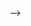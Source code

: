 <!-- ![header](https://capsule-render.vercel.app/api?type=Rect&color=2C2C2C&height=200&section=header&text=JONGSEOK%20LEE&fontSize=50&animation=fadeIn&fontColor=A1A1A1)


## JONGSEOK LEE

### 📖 Education

  - *Bachelor of Science in Computer Engineering (2018-2024)*

### 💼 Experience

- **Korea Institute of Ceramic Engineering and Technology (KICET)** 
    - ***Intern Researcher** (2024.07~Present)*
        - Data Analysis
        - **Development of ML-based Model** for Material Property Prediction
        - Defect **Object Detection**
        - Other deep learning-related research 
### 📈 Project

- [**Face Recognition Door Lock System Based on Raspberry Pi and Dlib**](https://github.com/leejongseok1/Doorlock) 
    - Component Integration, Assistant on Facial Recognition Code Implementation on Raspberry Pi 
    - Graduation Project, *(2023.04~2023.10)*

- [**Data-Driven Identification of High-Risk Areas for Drunk Driving Accident Prevention Enforcement**](https://github.com/leejongseok1/kostat_data_competition)
    - Data Preprocessing, Integration, Feature Engineering, EDA, GIS Visualization
    - Statistics Korea (KOSTAT) Statistical Data Utilization Competition, *(2024.06~2024.07)

- Currently Participating in Research Projects at **KICET**
    - (2024.07~Present)

<br>

### ✨ Tech Stack

🟢 **Interested in** 

![C++](https://img.shields.io/badge/c++-%2300599C.svg?style=for-the-badge&logo=c%2B%2B&logoColor=white) ![Docker](https://img.shields.io/badge/docker-%230db7ed.svg?style=for-the-badge&logo=docker&logoColor=white)

🟡 **Some Experience with**

![C](https://img.shields.io/badge/c-%2300599C.svg?style=for-the-badge&logo=c&logoColor=white) <img src="https://img.shields.io/badge/SQL-55FF55?style=for-the-badge&"> ![Linux](https://img.shields.io/badge/Linux-FCC624?style=for-the-badge&logo=linux&logoColor=black)

![PyTorch](https://img.shields.io/badge/PyTorch-%23EE4C2C.svg?style=for-the-badge&logo=PyTorch&logoColor=white) ![TensorFlow](https://img.shields.io/badge/TensorFlow-%23FF6F00.svg?style=for-the-badge&logo=TensorFlow&logoColor=white)

🔴 **Extensive Experience with**

![Python](https://img.shields.io/badge/python-3670A0?style=for-the-badge&logo=python&logoColor=ffdd54) ![Pandas](https://img.shields.io/badge/pandas-%23150458.svg?style=for-the-badge&logo=pandas&logoColor=white) ![NumPy](https://img.shields.io/badge/numpy-%23013243.svg?style=for-the-badge&logo=numpy&logoColor=white) ![scikit-learn](https://img.shields.io/badge/scikit--learn-%23F7931E.svg?style=for-the-badge&logo=scikit-learn&logoColor=white)

<br>
<!-- 
### 📊 GitHub Stats

<div style="display: flex; align-items: center; gap: 10px;">
  <img src="https://github-readme-stats.vercel.app/api?username=leejongseok1" width="400"/>
  <img src="https://github-readme-stats.vercel.app/api/top-langs/?username=leejongseok1&layout=compact" width="300"/>
</div> -->
<!-- <br>
<br>

### 📞 Contact

<!-- 📩 **Email** : ljs0301@kicet.re.kr -->

<!-- 📬 **LinkedIn** : - -->

<!-- 🌐 **Blog** : - -->

<!--
**leejongseok1/leejongseok1** is a ✨ _special_ ✨ repos)*itory because its `README.md` (this file) appears on your GitHub profile.

Here are some ideas to get you started:

- 🔭 I’m currently working on ...
- 🌱 I’m currently learning ...
- 👯 I’m looking to collaborate on ...
- 🤔 I’m looking for help with ...
- 💬 Ask me about ...
- 📫 How to reach me: ...
- 😄 Pronouns: ...
- ⚡ Fun fact: ...
--> -->
